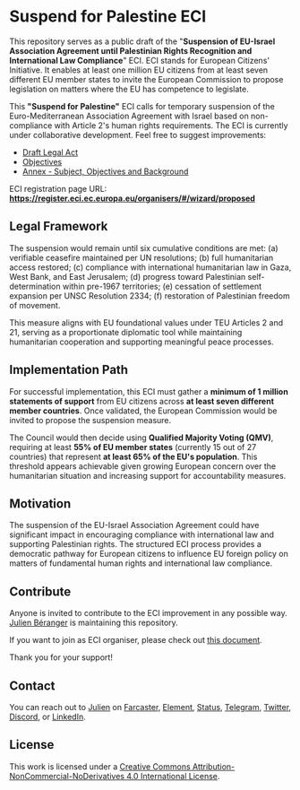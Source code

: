 # Suspend for Palestine ECI

This repository serves as a public draft of the "**Suspension of EU-Israel Association Agreement until Palestinian Rights Recognition and International Law Compliance**" ECI. ECI stands for European Citizens' Initiative. It enables at least one million EU citizens from at least seven different EU member states to invite the European Commission to propose legislation on matters where the EU has competence to legislate.

This **"Suspend for Palestine"** ECI calls for temporary suspension of the Euro-Mediterranean Association Agreement with Israel based on non-compliance with Article 2's human rights requirements. The ECI is currently under collaborative development. Feel free to suggest improvements:

- [Draft Legal Act](https://github.com/palestine-will-live/eci/blob/main/legal-act/draft-legal-act.md)
- [Objectives](https://github.com/palestine-will-live/eci/blob/main/registration/objectives.md)
- [Annex - Subject, Objectives and Background](https://github.com/palestine-will-live/eci/blob/main/registration/annex.md)

ECI registration page URL: **https://register.eci.ec.europa.eu/organisers/#/wizard/proposed**

## Legal Framework

The suspension would remain until six cumulative conditions are met: (a) verifiable ceasefire maintained per UN resolutions; (b) full humanitarian access restored; (c) compliance with international humanitarian law in Gaza, West Bank, and East Jerusalem; (d) progress toward Palestinian self-determination within pre-1967 territories; (e) cessation of settlement expansion per UNSC Resolution 2334; (f) restoration of Palestinian freedom of movement.

This measure aligns with EU foundational values under TEU Articles 2 and 21, serving as a proportionate diplomatic tool while maintaining humanitarian cooperation and supporting meaningful peace processes.

## Implementation Path

For successful implementation, this ECI must gather a **minimum of 1 million statements of support** from EU citizens across **at least seven different member countries**. Once validated, the European Commission would be invited to propose the suspension measure.

The Council would then decide using **Qualified Majority Voting (QMV)**, requiring at least **55% of EU member states** (currently 15 out of 27 countries) that represent **at least 65% of the EU's population**. This threshold appears achievable given growing European concern over the humanitarian situation and increasing support for accountability measures.

## Motivation

The suspension of the EU-Israel Association Agreement could have significant impact in encouraging compliance with international law and supporting Palestinian rights. The structured ECI process provides a democratic pathway for European citizens to influence EU foreign policy on matters of fundamental human rights and international law compliance.

## Contribute

Anyone is invited to contribute to the ECI improvement in any possible way. [Julien Béranger](https://github.com/julienbrg) is maintaining this repository.

If you want to join as ECI organiser, please check out [this document](https://github.com/palestine-will-live/eci/blob/main/registration/organisers.md). 

Thank you for your support!

## Contact

You can reach out to [Julien](https://github.com/julienbrg) on [Farcaster](https://warpcast.com/julien-), [Element](https://matrix.to/#/@julienbrg:matrix.org), [Status](https://status.app/u/iwSACggKBkp1bGllbM=#zQ3shmh1sbvE6qrGotuyNQB22XU5jTrZ2HFC8bA56d5kTS2fy), [Telegram](https://t.me/julienbrg), [Twitter](https://twitter.com/julienbrg), [Discord](https://discordapp.com/users/julienbrg), or [LinkedIn](https://www.linkedin.com/in/julienberanger/).

## License

This work is licensed under a [Creative Commons Attribution-NonCommercial-NoDerivatives 4.0 International License](https://creativecommons.org/licenses/by-nc-nd/4.0/).